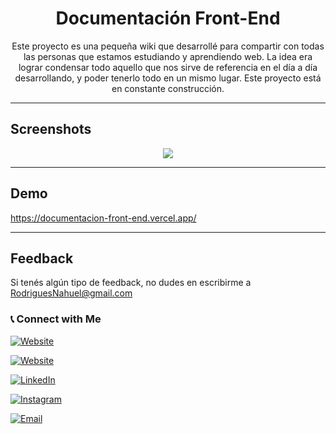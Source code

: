 <h1 align="center">Documentación Front-End</h1>

<p align="center">Este proyecto es una pequeña wiki que desarrollé para compartir con todas las personas que estamos estudiando y aprendiendo web. La idea era lograr condensar todo aquello que nos sirve de referencia en el día a día desarrollando, y poder tenerlo todo en un mismo lugar. Este proyecto está en constante construcción. </p>

<hr>

## Screenshots

<p align="center">
<img src="https://res.cloudinary.com/naweb/image/upload/v1629473660/portfolio-2_vzw2eq.jpg" >
</p>

<hr>

## Demo 

https://documentacion-front-end.vercel.app/

<hr>

## Feedback

Si tenés algún tipo  de feedback, no dudes en escribirme a RodriguesNahuel@gmail.com


<h3> 📞  Connect with Me </h3>

<p align="center">

<a href="https://nahuelrodrigues.github.io/portfolio/"><img alt="Website" src="https://img.shields.io/badge/nahuelrodrigues.github.io/portfolio/-black?style=flat-square&logo=google-chrome"></a>

  <a href="https://ninio.com.ar/"><img alt="Website" src="https://img.shields.io/badge/ninio.com.ar-black?style=flat-square&logo=google-chrome"></a>

<a href="https://www.linkedin.com/in/nahuel-rodrigues-7b482b67/"><img alt="LinkedIn" src="https://img.shields.io/badge/LinkedIn-Nahuel%20Rodrigues-blue?style=flat-square&logo=linkedin"></a>

<a href="https://www.instagram.com/ninioninianinie/"><img alt="Instagram" src="https://img.shields.io/badge/Instagram-ninioninianinie-black?style=flat-square&logo=instagram"></a>

<a href="mailto:rodriguesnahuel@gmail.com"><img alt="Email" src="https://img.shields.io/badge/Email-rodriguesnahuel@gmail.com-blue?style=flat-square&logo=gmail"></a>

</p>
